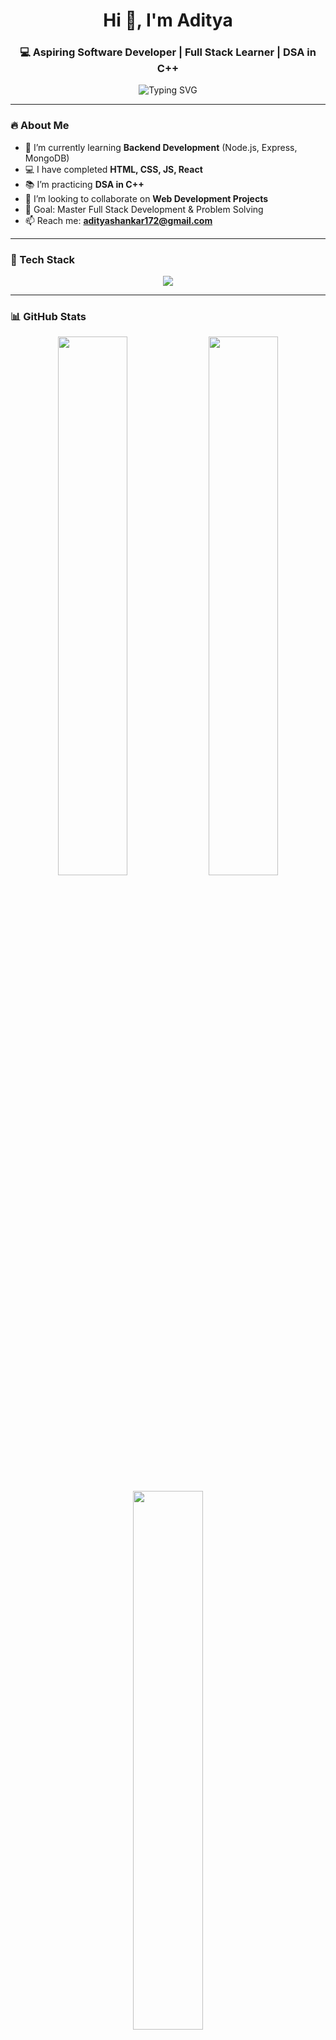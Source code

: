 <!-- GitHub Profile README -->

<h1 align="center">Hi 👋, I'm Aditya</h1>
<h3 align="center">💻 Aspiring Software Developer | Full Stack Learner | DSA in C++</h3>

<p align="center">
  <img src="https://readme-typing-svg.herokuapp.com?font=Fira+Code&weight=500&size=24&pause=1000&color=00C2FF&center=true&vCenter=true&width=435&lines=DSA+%7C+Full+Stack+Developer;Learning+C%2B%2B%2C+Node.js%2C+MongoDB;React+%7C+JavaScript+%7C+HTML+%7C+CSS" alt="Typing SVG" />
</p>

---

### 🔥 About Me
- 🌱 I’m currently learning **Backend Development** (Node.js, Express, MongoDB)
- 💻 I have completed **HTML, CSS, JS, React**
- 📚 I’m practicing **DSA in C++**
- 👯 I’m looking to collaborate on **Web Development Projects**
- 🎯 Goal: Master Full Stack Development & Problem Solving
- 📫 Reach me: **adityashankar172@gmail.com**

---

### 🧰 Tech Stack
<p align="center">
  <img src="https://skillicons.dev/icons?i=html,css,js,react,tailwind,nodejs,express,mongodb,cpp,git,github,vscode" />
</p>

---

### 📊 GitHub Stats
<p align="center">
  <img src="https://github-readme-stats.vercel.app/api?username=adiiiofficial&show_icons=true&theme=tokyonight&hide_border=false" width="47%" />
  <img src="https://github-readme-streak-stats.herokuapp.com/?user=adiiiofficial&theme=tokyonight&hide_border=false" width="47%" />
</p>

<p align="center">
  <img src="https://github-readme-stats.vercel.app/api/top-langs/?username=adiiiofficial&layout=compact&theme=tokyonight&hide_border=false" width="47%" />
</p>

---

### 🌐 Connect With Me
<p align="center">
  <a href="https://github.com/adiiiofficial" target="_blank"><img src="https://img.shields.io/badge/GitHub-000?style=for-the-badge&logo=github&logoColor=white" /></a>
  <a href="https://www.linkedin.com/in/yourlinkedin/" target="_blank"><img src="https://img.shields.io/badge/LinkedIn-0A66C2?style=for-the-badge&logo=linkedin&logoColor=white" /></a>
  <a href="mailto:youremail@example.com"><img src="https://img.shields.io/badge/Gmail-D14836?style=for-the-badge&logo=gmail&logoColor=white" /></a>
</p>

---

### 🧠 Fun Fact
> I debug in my dreams sometimes. 🤯  
